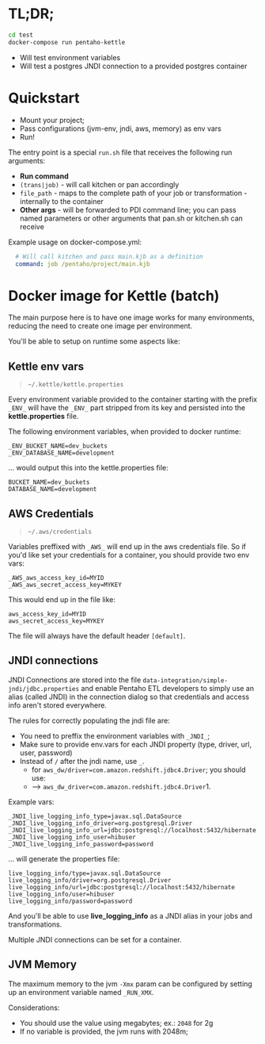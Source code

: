 # TL;DR;

```bash
cd test
docker-compose run pentaho-kettle
```

* Will test environment variables
* Will test a postgres JNDI connection to a provided postgres container

# Quickstart

* Mount your project;
* Pass configurations (jvm-env, jndi, aws, memory) as env vars
* Run!

The entry point is a special `run.sh` file that receives the following run arguments:

* **Run command**
* `(trans|job)` - will call kitchen or pan accordingly
* `file_path` - maps to the complete path of your job or transformation - internally to the container
* **Other args** - will be forwarded to PDI command line; you can pass named parameters or other arguments that pan.sh or kitchen.sh can receive

Example usage on docker-compose.yml: 

```yml
  # Will call kitchen and pass main.kjb as a definition
  command: job /pentaho/project/main.kjb
```

# Docker image for Kettle (batch)

The main purpose here is to have one image works for many environments, reducing the need to create one image per environment.

You'll be able to setup on runtime some aspects like:

## Kettle env vars

> `~/.kettle/kettle.properties`

Every environment variable provided to the container starting with the prefix `_ENV_` will have the `_ENV_` part stripped from its key and persisted into the **kettle.properties** file.

The following environment variables, when provided to docker runtime:

```properties
_ENV_BUCKET_NAME=dev_buckets
_ENV_DATABASE_NAME=development
```

... would output this into the kettle.properties file:

```properties
BUCKET_NAME=dev_buckets
DATABASE_NAME=development
```

## AWS Credentials
> `~/.aws/credentials` 

Variables preffixed with `_AWS_` will end up in the aws credentials file. So if you'd like set your credentials for a container, you should provide two env vars:

```properties
_AWS_aws_access_key_id=MYID
_AWS_aws_secret_access_key=MYKEY
```

This would end up in the file like:

```properties
aws_access_key_id=MYID
aws_secret_access_key=MYKEY
```

The file will always have the default header `[default]`. 

## JNDI connections

JNDI Connections are stored into the file `data-integration/simple-jndi/jdbc.properties` and enable Pentaho ETL developers to simply use an alias (called JNDI) in the connection dialog so that credentials and access info aren't stored everywhere.

The rules for correctly populating the jndi file are:

* You need to preffix the environment variables with `_JNDI_`;
* Make sure to provide env.vars for each JNDI property (type, driver, url, user, password)
* Instead of `/` after the jndi name, use `_`.
    * for `aws_dw/driver=com.amazon.redshift.jdbc4.Driver`; you should use:
    * --> `aws_dw_driver=com.amazon.redshift.jdbc4.Driver`1. 

Example vars:

```properties
_JNDI_live_logging_info_type=javax.sql.DataSource
_JNDI_live_logging_info_driver=org.postgresql.Driver
_JNDI_live_logging_info_url=jdbc:postgresql://localhost:5432/hibernate
_JNDI_live_logging_info_user=hibuser
_JNDI_live_logging_info_password=password
```

... will generate the properties file:

```properties
live_logging_info/type=javax.sql.DataSource
live_logging_info/driver=org.postgresql.Driver
live_logging_info/url=jdbc:postgresql://localhost:5432/hibernate
live_logging_info/user=hibuser
live_logging_info/password=password
```

And you'll be able to use **live_logging_info** as a JNDI alias in your jobs and transformations.

Multiple JNDI connections can be set for a container.

## JVM Memory

The maximum memory to the jvm `-Xmx` param can be configured by setting up an environment variable named `_RUN_XMX`.

Considerations:

* You should use the value using megabytes; ex.: `2048` for 2g
* If no variable is provided, the jvm runs with 2048m;
